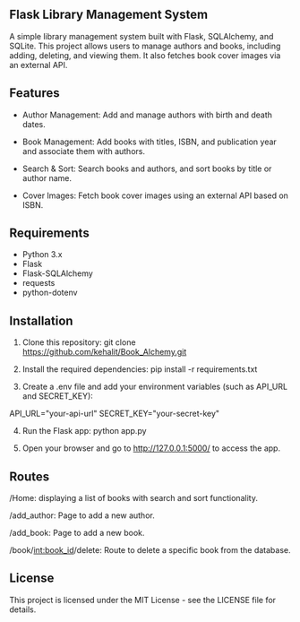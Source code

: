 ## Flask Library Management System
A simple library management system built with Flask, SQLAlchemy, and SQLite. This project allows users to manage authors and books, including adding, deleting, and viewing them. It also fetches book cover images via an external API.

## Features
- Author Management: Add and manage authors with birth and death dates.

- Book Management: Add books with titles, ISBN, and publication year and associate them with authors.

- Search & Sort: Search books and authors, and sort books by title or author name.

- Cover Images: Fetch book cover images using an external API based on ISBN.

## Requirements
- Python 3.x
- Flask
- Flask-SQLAlchemy
- requests
- python-dotenv

## Installation
1. Clone this repository:
  git clone https://github.com/kehalit/Book_Alchemy.git

2. Install the required dependencies:
  pip install -r requirements.txt

3. Create a .env file and add your environment variables (such as API_URL and SECRET_KEY):

API_URL="your-api-url"
SECRET_KEY="your-secret-key"

4. Run the Flask app:
    python app.py
   
5. Open your browser and go to http://127.0.0.1:5000/ to access the app.

## Routes
/Home: displaying a list of books with search and sort functionality.

/add_author: Page to add a new author.

/add_book: Page to add a new book.

/book/<int:book_id>/delete: Route to delete a specific book from the database.

## License
This project is licensed under the MIT License - see the LICENSE file for details.

